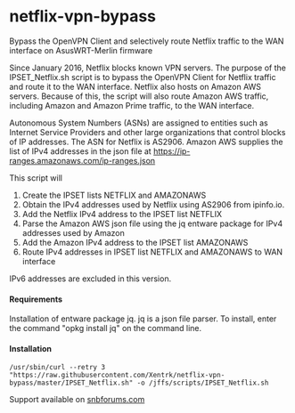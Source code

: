 # netflix-vpn-bypass
Bypass the OpenVPN Client and selectively route Netflix traffic to the WAN interface on AsusWRT-Merlin firmware

Since January 2016, Netflix blocks known VPN servers.  The purpose of the IPSET_Netflix.sh script is to bypass the OpenVPN Client for Netflix traffic and route it to the WAN interface.  Netflix also hosts on Amazon AWS servers.  Because of this, the script will also route Amazon AWS traffic, including Amazon and Amazon Prime traffic, to the WAN interface. 

Autonomous System Numbers (ASNs) are assigned to entities such as Internet Service Providers and other large organizations that control blocks of IP addresses. The ASN for Netflix is AS2906.  Amazon AWS supplies the list of IPv4 addresses in the json file at 
https://ip-ranges.amazonaws.com/ip-ranges.json

This script will
1. Create the IPSET lists NETFLIX and AMAZONAWS
2. Obtain the IPv4 addresses used by Netflix using AS2906 from ipinfo.io.
3. Add the Netflix IPv4 address to the IPSET list NETFLIX
4. Parse the Amazon AWS json file using the jq entware package for IPv4 addresses used by Amazon
5. Add the Amazon IPv4 address to the IPSET list AMAZONAWS
6. Route IPv4 addresses in IPSET list NETFLIX and AMAZONAWS to WAN interface
    
IPv6 addresses are excluded in this version.

#### Requirements

Installation of entware package jq.  jq is a json file parser.  To install, enter the command "opkg install jq" on the command line.

#### Installation

    /usr/sbin/curl --retry 3 "https://raw.githubusercontent.com/Xentrk/netflix-vpn-bypass/master/IPSET_Netflix.sh" -o /jffs/scripts/IPSET_Netflix.sh

Support available on [snbforums.com](https://www.snbforums.com/threads/selective-routing-for-netflix.42661/)




